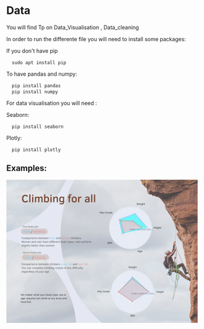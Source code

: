 # Data
You will find Tp on Data_Visualisation , Data_cleaning 

In order to run the differente file you will need to install some packages:

If you don't have pip

      sudo apt install pip
      
To have pandas and numpy:
    
      pip install pandas
      pip install numpy

For data visualisation you will need : 

Seaborn:

      pip install seaborn

Plotly:
    
      pip install plotly

## Examples:

![Visualisation climbers](/Data_Visualisation/Visualisation_Climbers/Climbing_for_all_Visualisation.png "Show")
